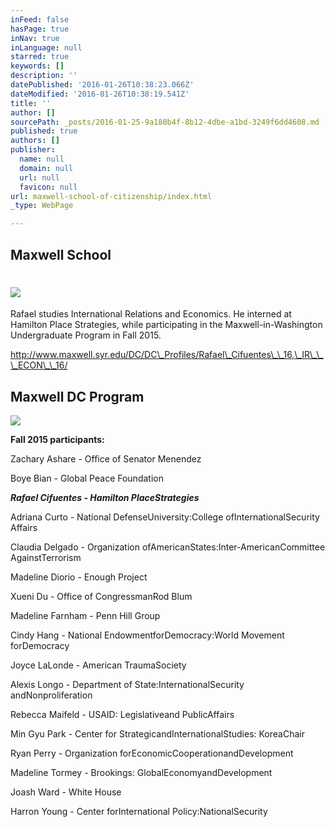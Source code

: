 ```yaml
---
inFeed: false
hasPage: true
inNav: true
inLanguage: null
starred: true
keywords: []
description: ''
datePublished: '2016-01-26T10:38:23.066Z'
dateModified: '2016-01-26T10:38:19.541Z'
title: ''
author: []
sourcePath: _posts/2016-01-25-9a180b4f-8b12-4dbe-a1bd-3249f6dd4608.md
published: true
authors: []
publisher:
  name: null
  domain: null
  url: null
  favicon: null
url: maxwell-school-of-citizenship/index.html
_type: WebPage

---
```

## Maxwell School

# ![](https://s3-us-west-2.amazonaws.com/the-grid-img/p/f5e0c4937954763ff4988c47e6f2625860fcf89c.jpg)

Rafael studies International Relations and Economics. He interned at Hamilton Place Strategies, while participating in the Maxwell-in-Washington Undergraduate Program in Fall 2015\.

http://www.maxwell.syr.edu/DC/DC\_Profiles/Rafael\_Cifuentes\_\_16,\_IR\_\_\_ECON\_\_16/

## Maxwell DC Program
![](https://the-grid-user-content.s3-us-west-2.amazonaws.com/5f069294-7fb1-4f28-9ebb-fd072396eba9.jpg)

**Fall 2015 participants:**

Zachary Ashare - Office of Senator Menendez

Boye Bian - Global Peace Foundation

**_Rafael Cifuentes - Hamilton PlaceStrategies_**

Adriana Curto - National DefenseUniversity:College ofInternationalSecurity Affairs

Claudia Delgado - Organization ofAmericanStates:Inter-AmericanCommittee AgainstTerrorism

Madeline Diorio - Enough Project

Xueni Du - Office of CongressmanRod Blum

Madeline Farnham - Penn Hill Group

Cindy Hang - National EndowmentforDemocracy:World Movement forDemocracy

Joyce LaLonde - American TraumaSociety

Alexis Longo - Department of State:InternationalSecurity andNonproliferation

Rebecca Maifeld - USAID: Legislativeand PublicAffairs

Min Gyu Park - Center for StrategicandInternationalStudies: KoreaChair

Ryan Perry - Organization forEconomicCooperationandDevelopment

Madeline Tormey - Brookings: GlobalEconomyandDevelopment

Joash Ward - White House

Harron Young - Center forInternational Policy:NationalSecurity